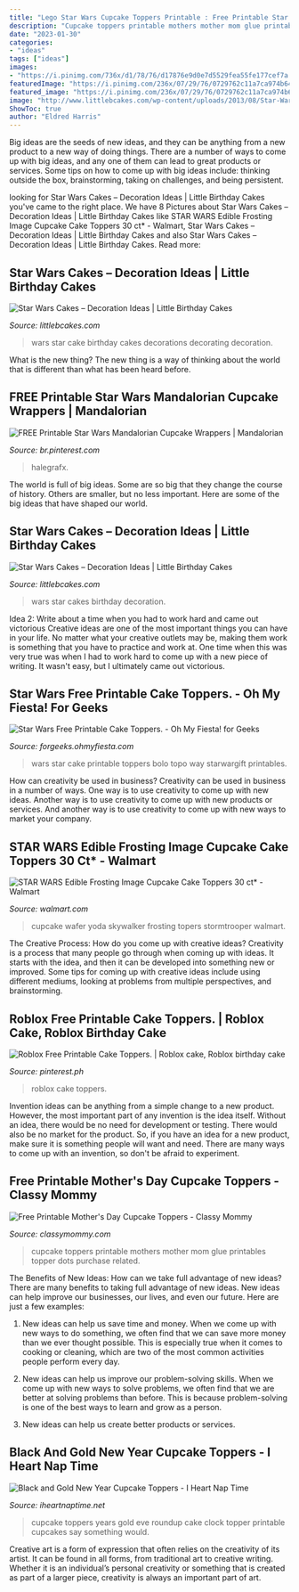 ```yaml
---
title: "Lego Star Wars Cupcake Toppers Printable : Free Printable Star Wars Mandalorian Cupcake Wrappers"
description: "Cupcake toppers printable mothers mother mom glue printables topper dots purchase related"
date: "2023-01-30"
categories:
- "ideas"
tags: ["ideas"]
images:
- "https://i.pinimg.com/736x/d1/78/76/d17876e9d0e7d5529fea55fe177cef7a.jpg"
featuredImage: "https://i.pinimg.com/236x/07/29/76/0729762c11a7ca974b642d61e1f5a175.jpg?nii=t"
featured_image: "https://i.pinimg.com/236x/07/29/76/0729762c11a7ca974b642d61e1f5a175.jpg?nii=t"
image: "http://www.littlebcakes.com/wp-content/uploads/2013/08/Star-Wars-Cakes.jpg"
ShowToc: true
author: "Eldred Harris"
---
```



Big ideas are the seeds of new ideas, and they can be anything from a new product to a new way of doing things. There are a number of ways to come up with big ideas, and any one of them can lead to great products or services. Some tips on how to come up with big ideas include: thinking outside the box, brainstorming, taking on challenges, and being persistent.

	

		
looking for Star Wars Cakes – Decoration Ideas | Little Birthday Cakes you've came to the right place. We have 8 Pictures about Star Wars Cakes – Decoration Ideas | Little Birthday Cakes like STAR WARS Edible Frosting Image Cupcake Cake Toppers 30 ct* - Walmart, Star Wars Cakes – Decoration Ideas | Little Birthday Cakes and also Star Wars Cakes – Decoration Ideas | Little Birthday Cakes. Read more:
		
    
## Star Wars Cakes – Decoration Ideas | Little Birthday Cakes

<img loading=lazy src="http://www.littlebcakes.com/wp-content/uploads/2013/08/Star-Wars-Cake-Decorations.jpg" onerror="this.onerror=null;this.src='https://tse1.mm.bing.net/th?id=OIP.8azburfJ0t297W0x_Cl_OAHaIX&amp;pid=15.1';" alt="Star Wars Cakes – Decoration Ideas | Little Birthday Cakes">

_Source: littlebcakes.com_

>wars star cake birthday cakes decorations decorating decoration. 

	

What is the new thing?
The new thing is a way of thinking about the world that is different than what has been heard before.

    
## FREE Printable Star Wars Mandalorian Cupcake Wrappers | Mandalorian

<img loading=lazy src="https://i.pinimg.com/736x/d1/78/76/d17876e9d0e7d5529fea55fe177cef7a.jpg" onerror="this.onerror=null;this.src='https://tse3.mm.bing.net/th?id=OIP.fOhrEyBvjSAKUEO64ewNkwHaKN&amp;pid=15.1';" alt="FREE Printable Star Wars Mandalorian Cupcake Wrappers | Mandalorian">

_Source: br.pinterest.com_

>halegrafx. 

	

The world is full of big ideas. Some are so big that they change the course of history. Others are smaller, but no less important. Here are some of the big ideas that have shaped our world.

    
## Star Wars Cakes – Decoration Ideas | Little Birthday Cakes

<img loading=lazy src="http://www.littlebcakes.com/wp-content/uploads/2013/08/Star-Wars-Cakes.jpg" onerror="this.onerror=null;this.src='https://tse1.mm.bing.net/th?id=OIP.lDBMkcrhJWs3edk_4O9ycgHaJ4&amp;pid=15.1';" alt="Star Wars Cakes – Decoration Ideas | Little Birthday Cakes">

_Source: littlebcakes.com_

>wars star cakes birthday decoration. 

	

Idea 2: Write about a time when you had to work hard and came out victorious
Creative ideas are one of the most important things you can have in your life. No matter what your creative outlets may be, making them work is something that you have to practice and work at. One time when this was very true was when I had to work hard to come up with a new piece of writing. It wasn't easy, but I ultimately came out victorious.

    
## Star Wars Free Printable Cake Toppers. - Oh My Fiesta! For Geeks

<img loading=lazy src="https://3.bp.blogspot.com/-Q6kx8Si553c/XNQgkDq7mKI/AAAAAAAKCbA/VKniD6g1SeczXf5Ro62UWKVdoUt_RzMFQCLcBGAs/s1600/star-wars-free-printable-cake-toppers6.JPG" onerror="this.onerror=null;this.src='https://tse4.mm.bing.net/th?id=OIP.-cOxvSnBMpL1sqzyfsvlcwHaKf&amp;pid=15.1';" alt="Star Wars Free Printable Cake Toppers. - Oh My Fiesta! for Geeks">

_Source: forgeeks.ohmyfiesta.com_

>wars star cake printable toppers bolo topo way starwargift printables. 

	

How can creativity be used in business?
Creativity can be used in business in a number of ways. One way is to use creativity to come up with new ideas. Another way is to use creativity to come up with new products or services. And another way is to use creativity to come up with new ways to market your company.

    
## STAR WARS Edible Frosting Image Cupcake Cake Toppers 30 Ct* - Walmart

<img loading=lazy src="https://i5.walmartimages.com/asr/81eeb3d8-4475-4de4-ae4f-3015290c8687_1.1c58d2eb1ed6e6986fd35a8c2bc2ad50.jpeg" onerror="this.onerror=null;this.src='https://tse1.mm.bing.net/th?id=OIP.0w3bFMU2Lkk4BVTITdfWsgAAAA&amp;pid=15.1';" alt="STAR WARS Edible Frosting Image Cupcake Cake Toppers 30 ct* - Walmart">

_Source: walmart.com_

>cupcake wafer yoda skywalker frosting topers stormtrooper walmart. 

	

The Creative Process: How do you come up with creative ideas?
Creativity is a process that many people go through when coming up with ideas. It starts with the idea, and then it can be developed into something new or improved. Some tips for coming up with creative ideas include using different mediums, looking at problems from multiple perspectives, and brainstorming.

    
## Roblox Free Printable Cake Toppers. | Roblox Cake, Roblox Birthday Cake

<img loading=lazy src="https://i.pinimg.com/236x/07/29/76/0729762c11a7ca974b642d61e1f5a175.jpg?nii=t" onerror="this.onerror=null;this.src='https://tse3.mm.bing.net/th?id=OIP.DnVVmQEbguTuezr76esqMwAAAA&amp;pid=15.1';" alt="Roblox Free Printable Cake Toppers. | Roblox cake, Roblox birthday cake">

_Source: pinterest.ph_

>roblox cake toppers. 

	

Invention ideas can be anything from a simple change to a new product. However, the most important part of any invention is the idea itself. Without an idea, there would be no need for development or testing. There would also be no market for the product. So, if you have an idea for a new product, make sure it is something people will want and need. There are many ways to come up with an invention, so don't be afraid to experiment.

    
## Free Printable Mother&#039;s Day Cupcake Toppers - Classy Mommy

<img loading=lazy src="http://classymommy.com/wp-content/uploads/2016/04/Mothers-Day-Pinterest-Preview-600x857.jpg" onerror="this.onerror=null;this.src='https://tse1.mm.bing.net/th?id=OIP.357_YiCJPqgbYuH7TZ0CJQHaKl&amp;pid=15.1';" alt="Free Printable Mother&#039;s Day Cupcake Toppers - Classy Mommy">

_Source: classymommy.com_

>cupcake toppers printable mothers mother mom glue printables topper dots purchase related. 

	

The Benefits of New Ideas: How can we take full advantage of new ideas?
There are many benefits to taking full advantage of new ideas. New ideas can help improve our businesses, our lives, and even our future. Here are just a few examples:
1. New ideas can help us save time and money. When we come up with new ways to do something, we often find that we can save more money than we ever thought possible. This is especially true when it comes to cooking or cleaning, which are two of the most common activities people perform every day.

2. New ideas can help us improve our problem-solving skills. When we come up with new ways to solve problems, we often find that we are better at solving problems than before. This is because problem-solving is one of the best ways to learn and grow as a person.

3. New ideas can help us create better products or services.

    
## Black And Gold New Year Cupcake Toppers - I Heart Nap Time

<img loading=lazy src="http://www.iheartnaptime.net/wp-content/uploads/2015/12/Black-and-Gold-New-Year-Cupcake-Toppers-9.jpg" onerror="this.onerror=null;this.src='https://tse3.mm.bing.net/th?id=OIP.dTOccocew1gW4NPJsr_0mAHaLH&amp;pid=15.1';" alt="Black and Gold New Year Cupcake Toppers - I Heart Nap Time">

_Source: iheartnaptime.net_

>cupcake toppers years gold eve roundup cake clock topper printable cupcakes say something would. 

	

Creative art is a form of expression that often relies on the creativity of its artist. It can be found in all forms, from traditional art to creative writing. Whether it is an individual’s personal creativity or something that is created as part of a larger piece, creativity is always an important part of art.

